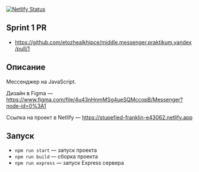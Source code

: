 [![Netlify Status](https://api.netlify.com/api/v1/badges/724e793a-213c-442e-b94d-65fc4a27d4fa/deploy-status)](https://app.netlify.com/sites/stupefied-franklin-e43062/deploys)

## Sprint 1 PR

- https://github.com/etozhealkhipce/middle.messenger.praktikum.yandex/pull/1

## Описание

Мессенджер на JavaScript.

Дизайн в Figma — https://www.figma.com/file/4u43nHnmMSg4ueSQMccopB/Messenger?node-id=0%3A1

Ссылка на проект в Netlify — https://stupefied-franklin-e43062.netlify.app

## Запуск

- `npm run start` — запуск проекта
- `npm run build` — сборка проекта
- `npm run express` — запуск Express сервера
